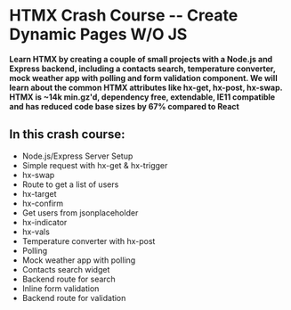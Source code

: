 # HTMX Crash Course -- Create Dynamic Pages W/O JS

**Learn HTMX by creating a couple of small projects with a Node.js and Express backend, including a contacts search, temperature converter, mock weather app with polling and form validation component. We will learn about the common HTMX attributes like hx-get, hx-post, hx-swap. HTMX is ~14k min.gz'd, dependency free, extendable, IE11 compatible and has reduced code base sizes by 67% compared to React**

## In this crash course:

- Node.js/Express Server Setup
- Simple request with hx-get & hx-trigger
- hx-swap
- Route to get a list of users
- hx-target
- hx-confirm
- Get users from jsonplaceholder
- hx-indicator
- hx-vals
- Temperature converter with hx-post
- Polling
- Mock weather app with polling
- Contacts search widget
- Backend route for search
- Inline form validation
- Backend route for validation
